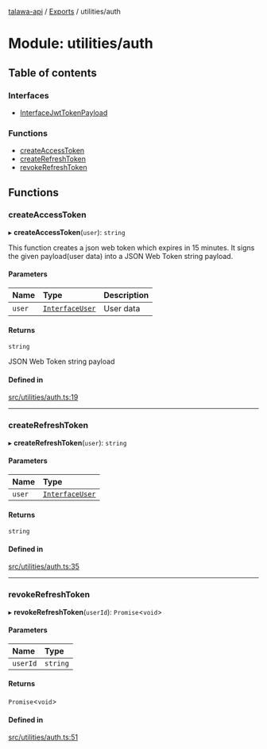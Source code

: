 [talawa-api](../README.md) / [Exports](../modules.md) / utilities/auth

# Module: utilities/auth

## Table of contents

### Interfaces

- [InterfaceJwtTokenPayload](../interfaces/utilities_auth.InterfaceJwtTokenPayload.md)

### Functions

- [createAccessToken](utilities_auth.md#createaccesstoken)
- [createRefreshToken](utilities_auth.md#createrefreshtoken)
- [revokeRefreshToken](utilities_auth.md#revokerefreshtoken)

## Functions

### createAccessToken

▸ **createAccessToken**(`user`): `string`

This function creates a json web token which expires in 15 minutes.
It signs the given payload(user data) into a JSON Web Token string payload.

#### Parameters

| Name | Type | Description |
| :------ | :------ | :------ |
| `user` | [`InterfaceUser`](../interfaces/models_User.InterfaceUser.md) | User data |

#### Returns

`string`

JSON Web Token string payload

#### Defined in

[src/utilities/auth.ts:19](https://github.com/PalisadoesFoundation/talawa-api/blob/73679e2/src/utilities/auth.ts#L19)

___

### createRefreshToken

▸ **createRefreshToken**(`user`): `string`

#### Parameters

| Name | Type |
| :------ | :------ |
| `user` | [`InterfaceUser`](../interfaces/models_User.InterfaceUser.md) |

#### Returns

`string`

#### Defined in

[src/utilities/auth.ts:35](https://github.com/PalisadoesFoundation/talawa-api/blob/73679e2/src/utilities/auth.ts#L35)

___

### revokeRefreshToken

▸ **revokeRefreshToken**(`userId`): `Promise`\<`void`\>

#### Parameters

| Name | Type |
| :------ | :------ |
| `userId` | `string` |

#### Returns

`Promise`\<`void`\>

#### Defined in

[src/utilities/auth.ts:51](https://github.com/PalisadoesFoundation/talawa-api/blob/73679e2/src/utilities/auth.ts#L51)

